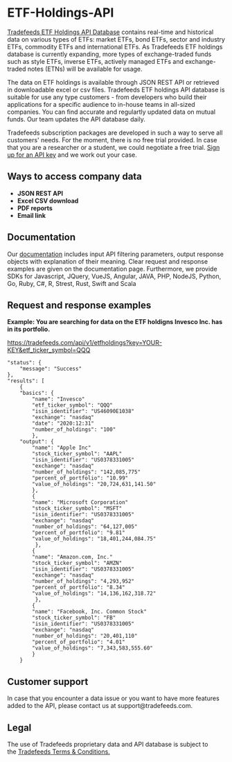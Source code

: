 # ETF-Holdings-API
<a href="https://https://tradefeeds.com/sec-filings-api/" rel="nofollow">Tradefeeds ETF Holdings API Database</a> contains real-time and historical data on various types of ETFs: market ETFs, bond ETFs, sector and industry ETFs, commodity ETFs and international ETFs. As Tradefeeds ETF holdings database is currently expanding, more types of exchange-traded funds such as style ETFs, inverse ETFs, actively managed ETFs and exchange-traded notes (ETNs) will be available for usage. 

The data on ETF holdings is available through JSON REST API or retrieved in downloadable excel or csv files. Tradefeeds ETF holdings API database is suitable for use any type customers - from developers who build their applications for a specific audience to in-house teams in all-sized companies. You can find accurate and regulartly updated data on mutual funds. Our team updates the API database daily.

Tradefeeds subscription packages are developed in such a way to serve all customers' needs. For the moment, there is no free trial provided. In case that you are a researcher or a student, we could negotiate a free trial. <a href="https://tradefeeds.com/pricing-subscription-plans/" rel="nofollow">Sign up for an API key</a> and we work out your case.

<h2><a id="user-content-ways-to-access-company-data" class="anchor" href="https://github.com/Tradefeeds-Financial-data-API/Company-information-API#ways-to-access-company-data" aria-hidden="true"></a>Ways to access company data</h2>
<ul>
 	<li><strong>JSON REST API</strong></li>
 	<li><strong>Excel CSV download</strong></li>
 	<li><strong>PDF reports</strong></li>
 	<li><strong>Email link</strong></li>
</ul>

<h2>Documentation</h2>

Our <a href="https://tradefeeds.com/api-documentation/" rel="nofollow">documentation</a> includes input API filtering parameters, output response objects with explanation of their meaning. Clear request and response examples are given on the documentation page. Furthermore, we provide SDKs for Javascript, JQuery, VueJS, Angular, JAVA, PHP, NodeJS, Python, Go, Ruby, C#, R, Strest, Rust, Swift and Scala

<h2>Request and response examples</h2>


<strong>Example: You are searching for data on the ETF holdigns Invesco Inc. has in its portfolio.</strong>
<p><a href="https://tradefeeds.com/api-documentation/">https://tradefeeds.com/api/v1/etfholdings?key=YOUR-KEY&etf_ticker_symbol=QQQ</a></p>


    "status": {
        "message": "Success"
    },
    "results": [
        {
        "basics": {
            "name": "Invesco"
            "etf_ticker_symbol": "QQQ"
            "isin_identifier": "US46090E1038"
            "exchange": "nasdaq"
            "date": "2020:12:31"
            "number_of_holdings": "100"
            },
        "output": {
            "name": "Apple Inc"
            "stock_ticker_symbol": "AAPL"
            "isin_identifier": "US0378331005"
            "exchange": "nasdaq"
            "number_of_holdings": "142,085,775"
            "percent_of_portfolio": "10.99"
            "value_of_holdings": "20,724,631,141.50"
            },
            {
            "name": "Microsoft Corporation"
            "stock_ticker_symbol": "MSFT"
            "isin_identifier": "US0378331005"
            "exchange": "nasdaq"
            "number_of_holdings": "64,127,005"
            "percent_of_portfolio": "9.81"
            "value_of_holdings": "18,401,244,084.75"
             },
            {
            "name": "Amazon.com, Inc."
            "stock_ticker_symbol": "AMZN"
            "isin_identifier": "US0378331005"
            "exchange": "nasdaq"
            "number_of_holdings": "4,293,952"
            "percent_of_portfolio": "8.34"
            "value_of_holdings": "14,136,162,318.72"
             },
            {
            "name": "Facebook, Inc. Common Stock"
            "stock_ticker_symbol": "FB"
            "isin_identifier": "US0378331005"
            "exchange": "nasdaq"
            "number_of_holdings": "20,401,110"
            "percent_of_portfolio": "4.01"
            "value_of_holdings": "7,343,583,555.60"
            }
        }
    
<h2>Customer support</h2>
In case that you encounter a data issue or you want to have more features added to the API, please contact us at support@tradefeeds.com.
 
<h2>Legal</h2>

<p> The use of Tradefeeds proprietary data and API database is subject to the&nbsp;<a href="https://tradefeeds.com/terms-and-conditions-on-data/">Tradefeeds Terms &amp; Conditions.</a></p>
